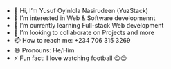 - 👋 Hi, I’m Yusuf Oyinlola Nasirudeen (YuzStack)
- 👀 I’m interested in Web & Software developmennt
- 🌱 I’m currently learning Full-stack Web development
- 💞️ I’m looking to collaborate on Projects and more
- 📫 How to reach me: +234 706 315 3269
- 😄 Pronouns: He/Him
- ⚡ Fun fact: I love watching football 😉😊

<!---
YuzStack/YuzStack is a ✨ special ✨ repository because its `README.md` (this file) appears on your GitHub profile.
You can click the Preview link to take a look at your changes.
--->
